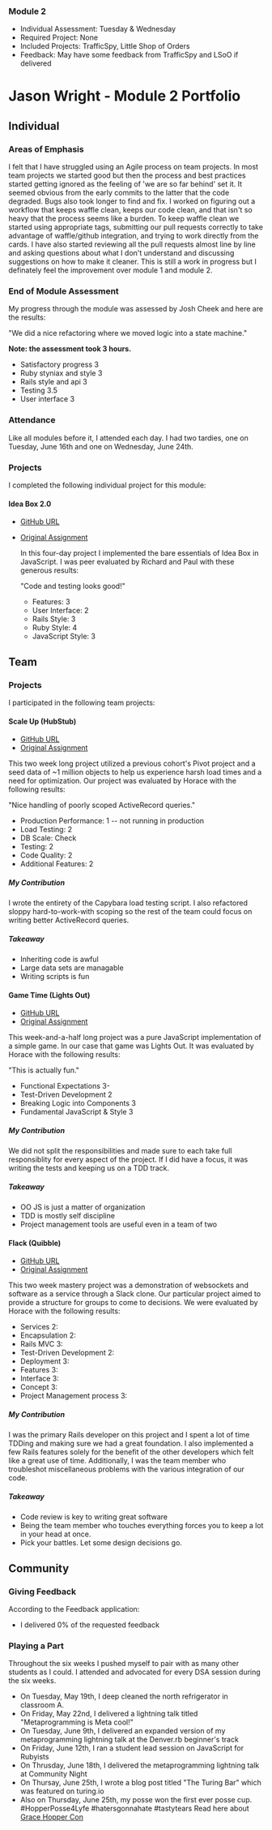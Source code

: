 ### Module 2

* Individual Assessment: Tuesday & Wednesday
* Required Project: None
* Included Projects: TrafficSpy, Little Shop of Orders
* Feedback: May have some feedback from TrafficSpy and LSoO if delivered

# Jason Wright - Module 2 Portfolio

## Individual

### Areas of Emphasis

I felt that I have struggled using an Agile process on team projects. In most team projects we started good but then the process and best practices started getting ignored as the feeling of 'we are so far behind' set it. It seemed obvious from the early commits to the latter that the code degraded. Bugs also took longer to find and fix. I worked on figuring out a workflow that keeps waffle clean, keeps our code clean, and that isn't so heavy that the process seems like a burden. To keep waffle clean we started using appropriate tags, submitting our pull requests correctly to take advantage of waffle/github integration, and trying to work directly from the cards. I have also started reviewing all the pull requests almost line by line and asking questions about what I don't understand and discussing suggestions on how to make it cleaner. This is still a work in progress but I definately feel the improvement over module 1 and module 2.

### End of Module Assessment

My progress through the module was assessed by Josh Cheek and here are the
results:

"We did a nice refactoring where we moved logic into a state machine."

**Note: the assessment took 3 hours.**

* Satisfactory progress 3
* Ruby styniax and style 3
* Rails style and api 3
* Testing 3.5
* User interface 3

### Attendance

Like all modules before it, I attended each day. I had two tardies, one on
Tuesday, June 16th and one on Wednesday, June 24th.

### Projects

I completed the following individual project for this module:

#### Idea Box 2.0

* [GitHub URL](https://github.com/allpurposename/ideabox)
* [Original Assignment](https://github.com/JumpstartLab/curriculum/blob/master/source/projects/revenge_of_idea_box.markdown)

  In this four-day project I implemented the bare essentials of Idea Box in
  JavaScript. I was peer evaluated by Richard and Paul with these generous
  results:

  "Code and testing looks good!"

  * Features:  3
  * User Interface: 2
  * Rails Style: 3
  * Ruby Style: 4
  * JavaScript Style: 3

## Team

### Projects

  I participated in the following team projects:

#### Scale Up (HubStub)

  * [GitHub URL](https://github.com/turingschool-projects/HubStub)
  * [Original Assignment](https://github.com/JumpstartLab/curriculum/blob/master/source/projects/the_scale_up.markdown)

  This two week long project utilized a previous cohort's Pivot project and a seed
  data of ~1 million objects to help us experience harsh load times and a need for
  optimization. Our project was evaluated by Horace with the following results:

  "Nice handling of poorly scoped ActiveRecord queries."

  * Production Performance: 1 -- not running in production
  * Load Testing: 2
  * DB Scale: Check
  * Testing: 2
  * Code Quality: 2
  * Additional Features: 2

##### My Contribution

  I wrote the entirety of the Capybara load testing script. I also refactored
  sloppy hard-to-work-with scoping so the rest of the team could focus on writing
  better ActiveRecord queries.

##### Takeaway

  * Inheriting code is awful
  * Large data sets are managable
  * Writing scripts is fun

#### Game Time (Lights Out)

  * [GitHub URL](https://github.com/mirjoy/lights-out)
  * [Original Assignment](https://github.com/turingschool/lesson_plans/blob/master/ruby_04-apis_and_scalability/gametime_project.markdown)

  This week-and-a-half long project was a pure JavaScript implementation of a
  simple game. In our case that game was Lights Out. It was evaluated by Horace
  with the following results:

  "This is actually fun."

  * Functional Expectations 3-
  * Test-Driven Development 2
  * Breaking Logic into Components 3
  * Fundamental JavaScript & Style 3

##### My Contribution

  We did not split the responsibilities and made sure to each take full responsiblity
  for every aspect of the project. If I did have a focus, it was writing the tests
  and keeping us on a TDD track.

##### Takeaway

  * OO JS is just a matter of organization
  * TDD is mostly self discipline
  * Project management tools are useful even in a team of two

#### Flack (Quibble)

  * [GitHub URL](https://github.com/indiesquidge/quibble)
  * [Original Assignment](https://github.com/JumpstartLab/curriculum/blob/master/source/projects/flack.markdown)

  This two week mastery project was a demonstration of websockets and software as
  a service through a Slack clone. Our particular project aimed to provide a
  structure for groups to come to decisions. We were evaluated by Horace with the
  following results:

  * Services 2:
  * Encapsulation 2:
  * Rails MVC 3:
  * Test-Driven Development 2:
  * Deployment 3:
  * Features 3:
  * Interface 3:
  * Concept 3:
  * Project Management process 3:

##### My Contribution

  I was the primary Rails developer on this project and I spent a lot of time
  TDDing and making sure we had a great foundation. I also implemented a few Rails
  features solely for the benefit of the other developers which felt like a great
  use of time. Additionally, I was the team member who troubleshot miscellaneous
  problems with the various integration of our code.

##### Takeaway

  * Code review is key to writing great software
  * Being the team member who touches everything forces you to keep a lot in your
  head at once.
  * Pick your battles. Let some design decisions go.

## Community

### Giving Feedback

  According to the Feedback application:

  * I delivered 0% of the requested feedback

### Playing a Part

  Throughout the six weeks I pushed myself to pair with as many other students as
  I could. I attended and advocated for every DSA session during the six weeks.

  * On Tuesday, May 19th, I deep cleaned the north refrigerator in classroom A.
  * On Friday, May 22nd, I delivered a lightning talk titled "Metaprogramming is
  Meta cool!"
  * On Tuesday, June 9th, I delivered an expanded version of my metaprogramming
  lightning talk at the Denver.rb beginner's track
  * On Friday, June 12th, I ran a student lead session on JavaScript for Rubyists
  * On Thrusday, June 18th, I delivered the metaprogramming lightning talk at
  Community Night
  * On Thursay, June 25th, I wrote a blog post titled "The Turing Bar" which was
  featured on turing.io
  * Also on Thursday, June 25th, my posse won the first ever posse cup.
#HopperPosse4Lyfe #hatersgonnahate #tastytears
  Read here about [Grace Hopper Con](http://gracehopper.org/)
